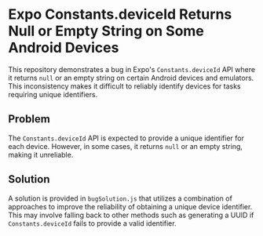 # Expo Constants.deviceId Returns Null or Empty String on Some Android Devices

This repository demonstrates a bug in Expo's `Constants.deviceId` API where it returns `null` or an empty string on certain Android devices and emulators. This inconsistency makes it difficult to reliably identify devices for tasks requiring unique identifiers.

## Problem

The `Constants.deviceId` API is expected to provide a unique identifier for each device. However, in some cases, it returns `null` or an empty string, making it unreliable.

## Solution

A solution is provided in `bugSolution.js` that utilizes a combination of approaches to improve the reliability of obtaining a unique device identifier. This may involve falling back to other methods such as generating a UUID if `Constants.deviceId` fails to provide a valid identifier.